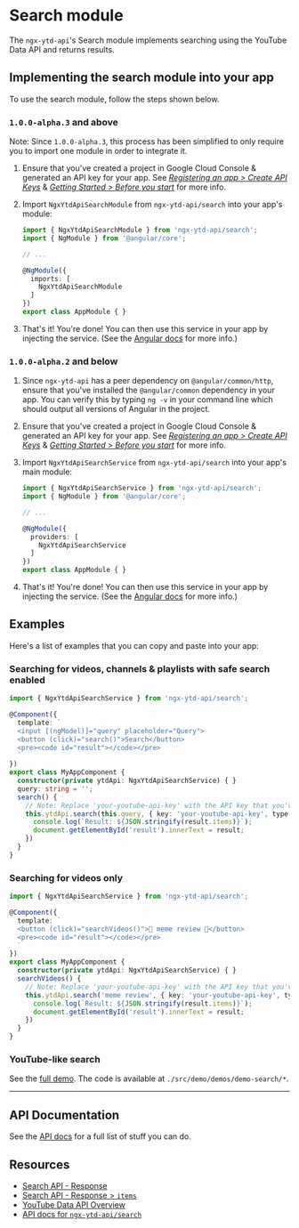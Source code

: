 # Search module

The `ngx-ytd-api`'s Search module implements searching using the YouTube Data API and returns results.

## Implementing the search module into your app

To use the search module, follow the steps shown below.

### `1.0.0-alpha.3` and above

Note: Since `1.0.0-alpha.3`, this process has been simplified to only require you to import one module in order to integrate it.

1. Ensure that you've created a project in Google Cloud Console & generated an API key for your app. See _[Registering an app > Create API Keys](https://developers.google.com/youtube/registering_an_application#Create_API_Keys)_ & _[Getting Started > Before you start](https://developers.google.com/youtube/v3/getting-started#before-you-start)_ for more info.
2. Import `NgxYtdApiSearchModule` from `ngx-ytd-api/search` into your app's module:

    ```typescript
    import { NgxYtdApiSearchModule } from 'ngx-ytd-api/search';
    import { NgModule } from '@angular/core';

    // ...

    @NgModule({
      imports: [
        NgxYtdApiSearchModule
      ]
    })
    export class AppModule { }
    ```
3. That's it! You're done! You can then use this service in your app by injecting the service. (See the [Angular docs](https://angular.io/guide/architecture-services) for more info.)

### `1.0.0-alpha.2` and below

1. Since `ngx-ytd-api` has a peer dependency on `@angular/common/http`, ensure that you've installed the `@angular/common` dependency in your app. You can verify this by typing `ng -v` in your command line which should output all versions of Angular in the project.
2. Ensure that you've created a project in Google Cloud Console & generated an API key for your app. See _[Registering an app > Create API Keys](https://developers.google.com/youtube/registering_an_application#Create_API_Keys)_ & _[Getting Started > Before you start](https://developers.google.com/youtube/v3/getting-started#before-you-start)_ for more info.
3. Import `NgxYtdApiSearchService` from `ngx-ytd-api/search` into your app's main module:

    ```typescript
    import { NgxYtdApiSearchService } from 'ngx-ytd-api/search';
    import { NgModule } from '@angular/core';

    // ...

    @NgModule({
      providers: [
        NgxYtdApiSearchService
      ]
    })
    export class AppModule { }
    ```
4. That's it! You're done! You can then use this service in your app by injecting the service. (See the [Angular docs](https://angular.io/guide/architecture-services) for more info.)

## Examples

Here's a list of examples that you can copy and paste into your app:

### Searching for videos, channels & playlists with safe search enabled

```typescript
import { NgxYtdApiSearchService } from 'ngx-ytd-api/search';

@Component({
  template: `
  <input [(ngModel)]="query" placeholder="Query">
  <button (click)="search()">Search</button>
  <pre><code id="result"></code></pre>
  `
})
export class MyAppComponent {
  constructor(private ytdApi: NgxYtdApiSearchService) { }
  query: string = '';
  search() {
    // Note: Replace 'your-youtube-api-key' with the API key that you've retrieved from the Cloud Console
    this.ytdApi.search(this.query, { key: 'your-youtube-api-key', type: 'video,channel,playlist', safeSearch: 'strict' }).subscribe(result => {
      console.log(`Result: ${JSON.stringify(result.items)}`);
      document.getElementById('result').innerText = result;
    })
  }
}
```

### Searching for videos only

```typescript
import { NgxYtdApiSearchService } from 'ngx-ytd-api/search';

@Component({
  template: `
  <button (click)="searchVideos()">👏 meme review 👏</button>
  <pre><code id="result"></code></pre>
  `
})
export class MyAppComponent {
  constructor(private ytdApi: NgxYtdApiSearchService) { }
  searchVideos() {
    // Note: Replace 'your-youtube-api-key' with the API key that you've retrieved from the Cloud Console
    this.ytdApi.search('meme review', { key: 'your-youtube-api-key', type: 'video' }).subscribe(result => {
      console.log(`Result: ${JSON.stringify(result.items)}`);
      document.getElementById('result').innerText = result;
    })
  }
}
```

### YouTube-like search

See the [full demo](https://ngx-ytd-api.firebaseapp.com/master/demos/search). The code is available at `./src/demo/demos/demo-search/*`.

---

## API Documentation

See the [API docs](../../../docs/api/search.md) for a full list of stuff you can do.

## Resources

- [Search API - Response](https://developers.google.com/youtube/v3/docs/search/list#properties)
- [Search API - Response > `items`](https://developers.google.com/youtube/v3/docs/search#resource)
- [YouTube Data API Overview](https://developers.google.com/youtube/v3/getting-started)
- [API docs for `ngx-ytd-api/search`](../../../docs/api/search.md)
